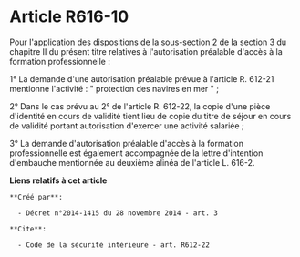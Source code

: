 # Article R616-10

Pour l'application des dispositions de la sous-section 2 de la section 3 du chapitre II du présent titre relatives à
l'autorisation préalable d'accès à la formation professionnelle : 

1° La demande d'une autorisation préalable prévue à l'article R. 612-21 mentionne l'activité : " protection des navires en
mer " ; 

2° Dans le cas prévu au 2° de l'article R. 612-22, la copie d'une pièce d'identité en cours de validité tient lieu de copie
du titre de séjour en cours de validité portant autorisation d'exercer une activité salariée ; 

3° La demande d'autorisation préalable d'accès à la formation professionnelle est également accompagnée de la lettre
d'intention d'embauche mentionnée au deuxième alinéa de l'article L. 616-2.

**Liens relatifs à cet article**

	**Créé par**:

	  - Décret n°2014-1415 du 28 novembre 2014 - art. 3

	**Cite**:

	  - Code de la sécurité intérieure - art. R612-22
